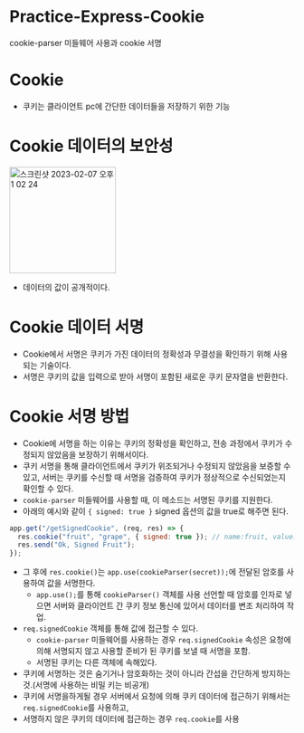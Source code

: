 # Practice-Express-Cookie

cookie-parser 미들웨어 사용과 cookie 서명

# Cookie

- 쿠키는 클라이언트 pc에 간단한 데이터들을 저장하기 위한 기능

# Cookie 데이터의 보안성

<img width="188" alt="스크린샷 2023-02-07 오후 1 02 24" src="https://user-images.githubusercontent.com/103430498/217145475-bc911cce-c6a1-4f82-ae52-28134a8759f8.png">

- 데이터의 값이 공개적이다.

# Cookie 데이터 서명

- Cookie에서 서명은 쿠키가 가진 데이터의 정확성과 무결성을 확인하기 위해 사용되는 기술이다.
- 서명은 쿠키의 값을 입력으로 받아 서명이 포함된 새로운 쿠키 문자열을 반환한다.

# Cookie 서명 방법

- Cookie에 서명을 하는 이유는 쿠키의 정확성을 확인하고, 전송 과정에서 쿠키가 수정되지 않았음을 보장하기 위해서이다.
- 쿠키 서명을 통해 클라이언트에서 쿠키가 위조되거나 수정되지 않았음을 보증할 수 있고, 서버는 쿠키를 수신할 때 서명을 검증하여 쿠키가 정상적으로 수신되었는지 확인할 수 있다.
- `cookie-parser` 미들웨어를 사용할 때, 이 메소드는 서명된 쿠키를 지원한다.
- 아래의 예시와 같이 `{ signed: true }` signed 옵션의 값을 true로 해주면 된다.

```javascript
app.get("/getSignedCookie", (req, res) => {
  res.cookie("fruit", "grape", { signed: true }); // name:fruit, value:s%3Agrape.G6gOmq3cbdzJA9GHDza6JxhtRTpLIukSwK2NEk%2BRz7w
  res.send("Ok, Signed Fruit");
});
```

- 그 후에 `res.cookie()`는 `app.use(cookieParser(secret));`에 전달된 암호를 사용하여 값을 서명한다.
  - `app.use();`를 통해 `cookieParser()` 객체를 사용 선언할 때 암호를 인자로 넣으면 서버와 클라이언트 간 쿠키 정보 통신에 있어서 데이터를 변조 처리하여 작업.
- `req.signedCookie` 객체를 통해 값에 접근할 수 있다.
  - `cookie-parser` 미들웨어를 사용하는 경우 `req.signedCookie` 속성은 요청에 의해 서명되지 않고 사용할 준비가 된 쿠키를 보낼 때 서명을 포함.
  - 서명된 쿠키는 다른 객체에 속해있다.
- 쿠키에 서명하는 것은 숨기거나 암호화하는 것이 아니라 간섭을 간단하게 방지하는것.(서명에 사용하는 비밀 키는 비공개)
- 쿠키에 서명을하게될 경우 서버에서 요청에 의해 쿠키 데이터에 접근하기 위해서는 `req.signedCookie`를 사용하고,
- 서명하지 않은 쿠키의 데이터에 접근하는 경우 `req.cookie`를 사용
